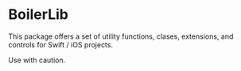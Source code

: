 # BoilerLib

This package offers a set of utility functions, clases, extensions, and controls for Swift / iOS projects.

Use with caution. 
